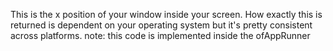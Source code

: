 This is the x position of your window inside your screen. How exactly this is returned is dependent on your operating system but it's pretty consistent across platforms.
note: this code is implemented inside the ofAppRunner
